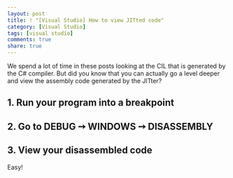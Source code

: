```yaml
---
layout: post
title: ! "[Visual Studio] How to view JITted code"
category: [Visual Studio]
tags: [visual studio]
comments: true
share: true
---
```

We spend a lot of time in these posts looking at the CIL that is generated by the C# compiler. But did you know that you can actually go a level deeper and view the assembly code generated by the JITter?

## 1. Run your program into a breakpoint

[](http://www.levibotelho.com/wp-content/uploads/2013/12/View-JITted-Code-1.png)

## 2. Go to DEBUG ➙ WINDOWS ➙ DISASSEMBLY

[](http://www.levibotelho.com/wp-content/uploads/2013/12/View-JITted-Code-2.png)

## 3. View your disassembled code

[](http://www.levibotelho.com/wp-content/uploads/2013/12/View-JITted-Code-3.png)

Easy!

